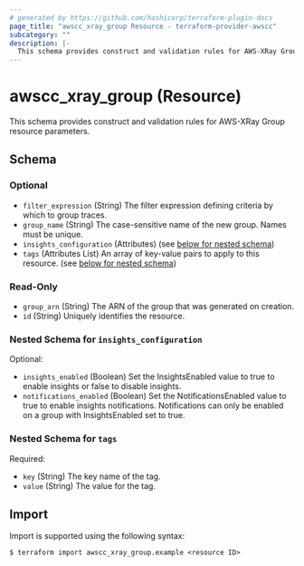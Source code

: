 ```yaml
---
# generated by https://github.com/hashicorp/terraform-plugin-docs
page_title: "awscc_xray_group Resource - terraform-provider-awscc"
subcategory: ""
description: |-
  This schema provides construct and validation rules for AWS-XRay Group resource parameters.
---
```


# awscc_xray_group (Resource)

This schema provides construct and validation rules for AWS-XRay Group resource parameters.



<!-- schema generated by tfplugindocs -->
## Schema

### Optional

- `filter_expression` (String) The filter expression defining criteria by which to group traces.
- `group_name` (String) The case-sensitive name of the new group. Names must be unique.
- `insights_configuration` (Attributes) (see [below for nested schema](#nestedatt--insights_configuration))
- `tags` (Attributes List) An array of key-value pairs to apply to this resource. (see [below for nested schema](#nestedatt--tags))

### Read-Only

- `group_arn` (String) The ARN of the group that was generated on creation.
- `id` (String) Uniquely identifies the resource.

<a id="nestedatt--insights_configuration"></a>
### Nested Schema for `insights_configuration`

Optional:

- `insights_enabled` (Boolean) Set the InsightsEnabled value to true to enable insights or false to disable insights.
- `notifications_enabled` (Boolean) Set the NotificationsEnabled value to true to enable insights notifications. Notifications can only be enabled on a group with InsightsEnabled set to true.


<a id="nestedatt--tags"></a>
### Nested Schema for `tags`

Required:

- `key` (String) The key name of the tag.
- `value` (String) The value for the tag.

## Import

Import is supported using the following syntax:

```shell
$ terraform import awscc_xray_group.example <resource ID>
```
